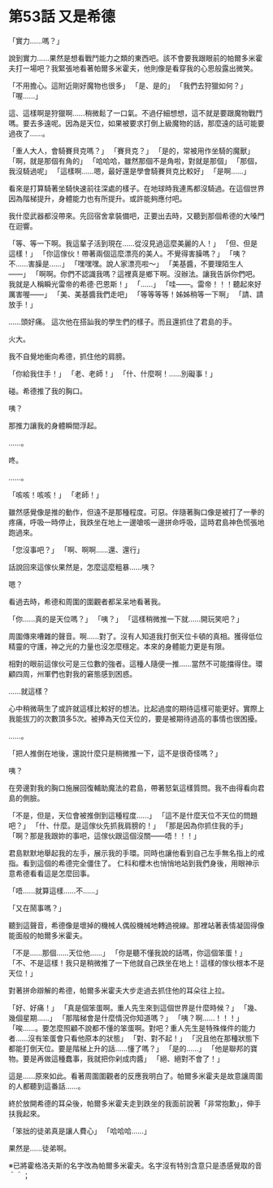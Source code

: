 # 第53話 又是希德

「實力......嗎？」

說到實力......果然是想看戰鬥能力之類的東西吧。該不會要我跟眼前的帕爾多米霍夫打一場吧？我緊張地看著帕爾多米霍夫，他則像是看穿我的心思般露出微笑。

「不用擔心。這附近剛好魔物也很多」
「是、是的」
「我們去狩獵如何？」
「喔......」

這、這樣啊是狩獵啊......稍微鬆了一口氣。不過仔細想想，這不就是要跟魔物戰鬥嗎。要去多遠呢。因為是天位，如果被要求打倒上級魔物的話，那麼遠的話可能要過夜了......。

「重人大人，會騎賽貝克嗎？」
「賽貝克？」
「是的，常被用作坐騎的魔獸」
「啊，就是那個有角的」
「哈哈哈，雖然那個不是角啦，對就是那個」
「那個，我沒騎過呢」
「這樣啊......嗯，最好還是學會騎賽貝克比較好」
「是啊......」

看來是打算騎著坐騎快速前往深處的樣子。在地球時我連馬都沒騎過。在這個世界因為階梯提升，身體能力也有所提升。或許能夠應付吧。

我什麼武器都沒帶來。先回宿舍拿裝備吧，正要出去時，又聽到那個希德的大嗓門在迴響。

「等、等一下啊。我這輩子活到現在......從沒見過這麼美麗的人！」
「但、但是這樣！」
「你這傢伙！帶著兩個這麼漂亮的美人。不覺得害臊嗎？」
「咦？不......害臊是......」
「嘿嘿嘿。說人家漂亮啦～」
「美基醬，不要理陌生人——」
「啊啊。你們不認識我嗎？這裡真是鄉下啊。沒辦法。讓我告訴你們吧。我就是人稱瞬光雷帝的希德‧巴恩斯！」
「......」
「哇——。雷帝！！！聽起來好厲害喔——」
「美、美基醬我們走吧」
「等等等等！姊姊稍等一下啊」
「請、請放手！」

......頭好痛。
這次他在搭訕我的學生們的樣子。而且還抓住了君島的手。

火大。

我不自覺地衝向希德，抓住他的肩膀。

「你給我住手！」
「老、老師！」
「什、什麼啊！......別礙事！」

碰。希德推了我的胸口。

咦？

那推力讓我的身體瞬間浮起。

......。

咚。

......。

「咳咳！咳咳！」
「老師！」

雖然感覺像是推的動作，但遠不是那種程度。可惡。伴隨著胸口像是被打了一拳的疼痛，呼吸一時停止，我跌坐在地上一邊嗆咳一邊拼命呼吸，這時君島神色慌張地跑過來。

「您沒事吧？」
「啊、啊啊......還、還行」

話說回來這傢伙果然是，怎麼這麼粗暴......咦？

嗯？

看過去時，希德和周圍的圍觀者都呆呆地看著我。

「你......真的是天位嗎？」
「咦？」
「這樣稍微推一下就......開玩笑吧？」

周圍傳來嘈雜的聲音。啊......對了。沒有人知道我打倒天位卡頓的真相。獲得低位精靈的守護，神之光的力量也沒怎麼穩定。本來的身體能力更是有限。

相對的眼前這傢伙可是三位數的強者。這種人隨便一推......當然不可能擋得住。環顧四周，州軍們也對我的窘態感到困惑。

......就這樣？

心中稍微萌生了或許就這樣比較好的想法。比起過度的期待這樣可能更好。實際上我能拔刀的次數頂多5次。被捧為天位天位的，要是被期待過高的事情也很困擾。

......。

「把人推倒在地後，還說什麼只是稍微推一下，這不是很奇怪嗎？」

咦？

在旁邊對我的胸口施展回復輔助魔法的君島，帶著怒氣這樣質問。我不由得看向君島的側臉。

「不是，但是，天位會被推倒到這種程度......」
「這不是什麼天位不天位的問題吧？」
「什、什麼。是這傢伙先抓我肩膀的！」
「那是因為你抓住我的手」
「啊？那是我跟妳的事吧，這傢伙跟這個沒關——唔！！！」

君島默默地舉起我的左手，展示我的手環。同時也讓他看到自己左手無名指上的戒指。看到這個的希德完全僵住了。
仁科和櫻木也悄悄地站到我們身後，用眼神示意希德看看這是怎麼回事。

「唔......就算這樣......不......」

「又在鬧事嗎？」

聽到這聲音，希德像是壞掉的機械人偶般機械地轉過視線。那裡站著表情凝固得像能面般的帕爾多米霍夫。

「不是......那個......天位他......」
「你是聽不懂我說的話嗎，你這個笨蛋！」
「不、不是這樣！我只是稍微推了一下他就自己跌坐在地上！這樣的傢伙根本不是天位！」

對著拼命辯解的希德，帕爾多米霍夫大步走過去抓住他的耳朵往上拉。

「好、好痛！」
「真是個笨蛋啊。重人先生來到這個世界是什麼時候？」
「幾、幾個星期......」
「那階梯會是什麼情況你知道嗎？」
「咦？啊......！！！」
「唉......。要怎麼照顧不說都不懂的笨蛋啊。對吧？重人先生是特殊條件的能力者......沒有笨蛋會只看他原本的狀態」
「對、對不起！」
「況且他在那種狀態下都能打倒天位。要是階梯上升的話......懂了嗎？」
「是的......」
「他是聯邦的寶物。要是再做這種蠢事，我就把你剁成肉醬」
「絕、絕對不會了！」

這是......原來如此。看著周圍圍觀者的反應我明白了。帕爾多米霍夫是故意讓周圍的人都聽到這番話......。

終於放開希德的耳朵後，帕爾多米霍夫走到跌坐的我面前說著「非常抱歉」，伸手扶我起來。

「笨拙的徒弟真是讓人費心」
「哈哈哈......」

果然是......徒弟啊。

※已將霍格洛夫斯的名字改為帕爾多米霍夫。名字沒有特別含意只是憑感覺取的音＾＾；